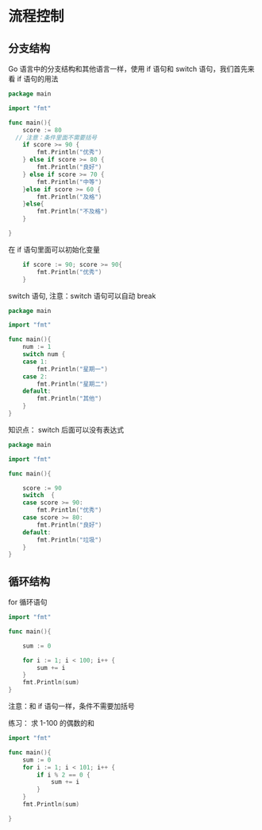# 流程控制

## 分支结构

Go 语言中的分支结构和其他语言一样，使用 if 语句和 switch 语句，我们首先来看 if 语句的用法

```go
package main

import "fmt"

func main(){
	score := 80
  // 注意：条件里面不需要括号
	if score >= 90 {
		fmt.Println("优秀")
	} else if score >= 80 {
		fmt.Println("良好")
	} else if score >= 70 {
		fmt.Println("中等")
	}else if score >= 60 {
		fmt.Println("及格")
	}else{
		fmt.Println("不及格")
	}

}
```

在 if 语句里面可以初始化变量

```go
	if score := 90; score >= 90{
		fmt.Println("优秀")
	}
```

switch 语句, 注意：switch 语句可以自动 break

```go
package main

import "fmt"

func main(){
 	num := 1
	switch num {
	case 1:
		fmt.Println("星期一")
	case 2:
		fmt.Println("星期二")
	default:
		fmt.Println("其他")
	}
}
```

知识点： switch 后面可以没有表达式

```go
package main

import "fmt"

func main(){

	score := 90
	switch  {
	case score >= 90:
		fmt.Println("优秀")
	case score >= 80:
		fmt.Println("良好")
	default:
		fmt.Println("垃圾")
	}
}
```

## 循环结构

for 循环语句

```go
import "fmt"

func main(){

	sum := 0

	for i := 1; i < 100; i++ {
		sum += i
	}
	fmt.Println(sum)
}
```

注意：和 if 语句一样，条件不需要加括号

练习： 求 1-100 的偶数的和

```go
import "fmt"

func main(){
	sum := 0
	for i := 1; i < 101; i++ {
		if i % 2 == 0 {
			sum += i
		}
	}
	fmt.Println(sum)

}
```
